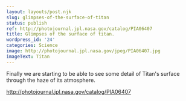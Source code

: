 ```yaml
---
layout: layouts/post.njk
slug: glimpses-of-the-surface-of-titan
status: publish
ref: http://photojournal.jpl.nasa.gov/catalog/PIA06407
title: Glimpses of the surface of titan.
wordpress_id: '24'
categories: Science
image: http://photojournal.jpl.nasa.gov/jpeg/PIA06407.jpg
imageText: Titan
---
```


Finally we are starting to be able to see some detail of Titan's surface through the haze of its atmosphere.

[
  http://photojournal.jpl.nasa.gov/catalog/PIA06407
](http://photojournal.jpl.nasa.gov/catalog/PIA06407)

